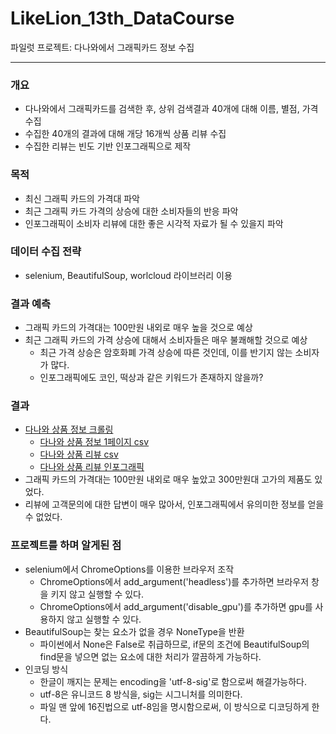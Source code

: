 # LikeLion_13th_DataCourse
파일럿 프로젝트: 다나와에서 그래픽카드 정보 수집

***
### 개요
* 다나와에서 그래픽카드를 검색한 후, 상위 검색결과 40개에 대해 이름, 별점, 가격 수집
* 수집한 40개의 결과에 대해 개당 16개씩 상품 리뷰 수집
* 수집한 리뷰는 빈도 기반 인포그래픽으로 제작

### 목적
* 최신 그래픽 카드의 가격대 파악
* 최근 그래픽 카드 가격의 상승에 대한 소비자들의 반응 파악
* 인포그래픽이 소비자 리뷰에 대한 좋은 시각적 자료가 될 수 있을지 파악

### 데이터 수집 전략
* selenium, BeautifulSoup, worlcloud 라이브러리 이용

### 결과 예측
* 그래픽 카드의 가격대는 100만원 내외로 매우 높을 것으로 예상
* 최근 그래픽 카드의 가격 상승에 대해서 소비자들은 매우 불쾌해할 것으로 예상
    + 최근 가격 상승은 암호화폐 가격 상승에 따른 것인데, 이를 반기지 않는 소비자가 많다.
    + 인포그래픽에도 코인, 떡상과 같은 키워드가 존재하지 않을까?

### 결과
* [다나와 상품 정보 크롤링](https://github.com/KimJinYeon/LikeLion_13th_DataCourse/blob/main/07_pilot_project/danawa.py)
    - [다나와 상품 정보 1페이지 csv](https://github.com/KimJinYeon/LikeLion_13th_DataCourse/blob/main/07_pilot_project/danawa_vga_info_p1.csv)
    - [다나와 상품 리뷰 csv](https://github.com/KimJinYeon/LikeLion_13th_DataCourse/blob/main/07_pilot_project/danawa_com.csv)
    - [다나와 상품 리뷰 인포그래픽](https://github.com/KimJinYeon/LikeLion_13th_DataCourse/blob/main/07_pilot_project/danawa_vga_wordcloud.png)
* 그래픽 카드의 가격대는 100만원 내외로 매우 높았고 300만원대 고가의 제품도 있었다.
* 리뷰에 고객문의에 대한 답변이 매우 많아서, 인포그래픽에서 유의미한 정보를 얻을 수 없었다.

### 프로젝트를 하며 알게된 점
- selenium에서 ChromeOptions를 이용한 브라우저 조작
    + ChromeOptions에서 add_argument('headless')를 추가하면 브라우저 창을 키지 않고 실행할 수 있다.
    + ChromeOptions에서 add_argument('disable_gpu')를 추가하면 gpu를 사용하지 않고 실행할 수 있다.
- BeautifulSoup는 찾는 요소가 없을 경우 NoneType을 반환
    + 파이썬에서 None은 False로 취급하므로, if문의 조건에 BeautifulSoup의 find문을 넣으면 없는 요소에 대한 처리가 깔끔하게 가능하다.
- 인코딩 방식
    + 한글이 깨지는 문제는 encoding을 'utf-8-sig'로 함으로써 해결가능하다.
    + utf-8은 유니코드 8 방식을, sig는 시그니처를 의미한다.
    + 파일 맨 앞에 16진법으로 utf-8임을 명시함으로써, 이 방식으로 디코딩하게 한다.
